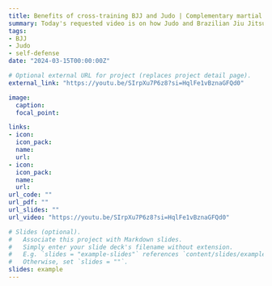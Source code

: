 ```yaml
---
title: Benefits of cross-training BJJ and Judo | Complementary martial arts
summary: Today's requested video is on how Judo and Brazilian Jiu Jitsu can complement each other and work together for a more well-rounded combat sports game. In addition, I discuss cross-training in other martial arts, like Wrestling and Muay Thai, in the context of how they might also complement Judo or BJJ to become a more flexible and adaptable fighter. 
tags:
- BJJ
- Judo
- self-defense
date: "2024-03-15T00:00:00Z"

# Optional external URL for project (replaces project detail page).
external_link: "https://youtu.be/SIrpXu7P6z8?si=HqlFe1vBznaGFQd0"

image:
  caption:
  focal_point: 

links:
- icon: 
  icon_pack: 
  name: 
  url: 
- icon: 
  icon_pack: 
  name: 
  url: 
url_code: ""
url_pdf: ""
url_slides: ""
url_video: "https://youtu.be/SIrpXu7P6z8?si=HqlFe1vBznaGFQd0"

# Slides (optional).
#   Associate this project with Markdown slides.
#   Simply enter your slide deck's filename without extension.
#   E.g. `slides = "example-slides"` references `content/slides/example-slides.md`.
#   Otherwise, set `slides = ""`.
slides: example
---
```

